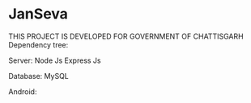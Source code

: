 # JanSeva 
THIS PROJECT IS DEVELOPED FOR GOVERNMENT OF CHATTISGARH
Dependency tree:


Server:
Node Js
Express Js

Database:
MySQL

Android:
